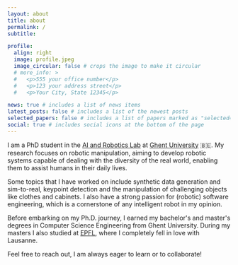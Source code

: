 ```yaml
---
layout: about
title: about
permalink: /
subtitle:

profile:
  align: right
  image: profile.jpeg
  image_circular: false # crops the image to make it circular
  # more_info: >
  #   <p>555 your office number</p>
  #   <p>123 your address street</p>
  #   <p>Your City, State 12345</p>

news: true # includes a list of news items
latest_posts: false # includes a list of the newest posts
selected_papers: false # includes a list of papers marked as "selected={true}"
social: true # includes social icons at the bottom of the page
---
```


I am a PhD student in the [AI and Robotics Lab](https://airo.ugent.be/) at [Ghent University](https://www.ugent.be/en) :belgium:. My research focuses on robotic manipulation, aiming to develop robotic systems capable of dealing with the diversity of the real world, enabling them to assist humans in their daily lives.

Some topics that I have worked on include synthetic data generation and sim-to-real, keypoint detection and the manipulation of challenging objects like clothes and cabinets. I also have a strong passion for (robotic) software engineering, which is a cornerstone of any intelligent robot in my opinion.

Before embarking on my Ph.D. journey, I earned my bachelor's and master's degrees in Computer Science Engineering from Ghent University. During my masters I also studied at [EPFL](https://www.epfl.ch/en/), where I completely fell in love with Lausanne.

Feel free to reach out, I am always eager to learn or to collaborate!
